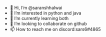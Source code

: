 - 👋 Hi, I’m @saranshhalwai
- 👀 I’m interested in python and java
- 🌱 I’m currently learning both
- 🙂 I’m looking to collaborate on github
- 📫 How to reach me on discord:sars6#4865


<!---
saranshhalwai/saranshhalwai is a ✨ special ✨ repository because its `README.md` (this file) appears on your GitHub profile.
You can click the Preview link to take a look at your changes.
--->
